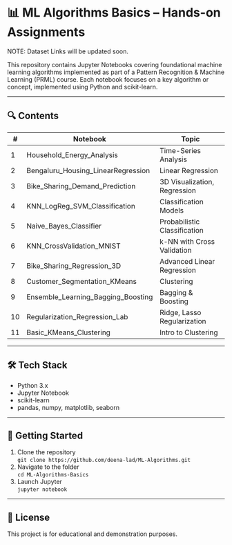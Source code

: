 # 📊 ML Algorithms Basics – Hands-on Assignments

NOTE: Dataset Links will be updated soon.

This repository contains Jupyter Notebooks covering foundational machine learning algorithms implemented as part of a Pattern Recognition & Machine Learning (PRML) course. Each notebook focuses on a key algorithm or concept, implemented using Python and scikit-learn.

---

## 🔍 Contents

| # | Notebook | Topic |
|---|----------|-------|
| 1 | Household_Energy_Analysis | Time-Series Analysis |
| 2 | Bengaluru_Housing_LinearRegression | Linear Regression |
| 3 | Bike_Sharing_Demand_Prediction | 3D Visualization, Regression |
| 4 | KNN_LogReg_SVM_Classification | Classification Models |
| 5 | Naive_Bayes_Classifier | Probabilistic Classification |
| 6 | KNN_CrossValidation_MNIST | k-NN with Cross Validation |
| 7 | Bike_Sharing_Regression_3D | Advanced Linear Regression |
| 8 | Customer_Segmentation_KMeans | Clustering |
| 9 | Ensemble_Learning_Bagging_Boosting | Bagging & Boosting |
| 10| Regularization_Regression_Lab | Ridge, Lasso Regularization |
| 11| Basic_KMeans_Clustering | Intro to Clustering |

---

## 🛠 Tech Stack

- Python 3.x
- Jupyter Notebook
- scikit-learn
- pandas, numpy, matplotlib, seaborn

---

## 🚀 Getting Started

1. Clone the repository  
   `git clone https://github.com/deena-lad/ML-Algorithms.git`
2. Navigate to the folder  
   `cd ML-Algorithms-Basics`
3. Launch Jupyter  
   `jupyter notebook`

---

## 📌 License

This project is for educational and demonstration purposes.
